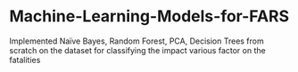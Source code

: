 # Machine-Learning-Models-for-FARS
Implemented  Naïve Bayes, Random Forest, PCA, Decision Trees from scratch on the dataset for classifying the impact various factor on the fatalities
